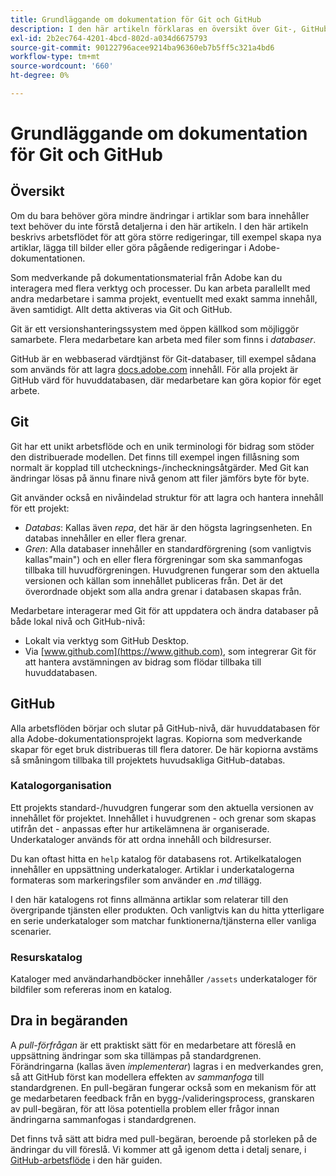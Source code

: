 ```yaml
---
title: Grundläggande om dokumentation för Git och GitHub
description: I den här artikeln förklaras en översikt över Git-, GitHub-databasen och hur innehåll är organiserat samt namnkonventioner som används för Adobe-dokumentation.
exl-id: 2b2ec764-4201-4bcd-802d-a034d6675793
source-git-commit: 90122796acee9214ba96360eb7b5ff5c321a4bd6
workflow-type: tm+mt
source-wordcount: '660'
ht-degree: 0%

---
```


# Grundläggande om dokumentation för Git och GitHub

## Översikt

Om du bara behöver göra mindre ändringar i artiklar som bara innehåller text behöver du inte förstå detaljerna i den här artikeln. I den här artikeln beskrivs arbetsflödet för att göra större redigeringar, till exempel skapa nya artiklar, lägga till bilder eller göra pågående redigeringar i Adobe-dokumentationen.

Som medverkande på dokumentationsmaterial från Adobe kan du interagera med flera verktyg och processer. Du kan arbeta parallellt med andra medarbetare i samma projekt, eventuellt med exakt samma innehåll, även samtidigt. Allt detta aktiveras via Git och GitHub.

Git är ett versionshanteringssystem med öppen källkod som möjliggör samarbete. Flera medarbetare kan arbeta med filer som finns i *databaser*.

GitHub är en webbaserad värdtjänst för Git-databaser, till exempel sådana som används för att lagra [docs.adobe.com](https://docs.adobe.com) innehåll. För alla projekt är GitHub värd för huvuddatabasen, där medarbetare kan göra kopior för eget arbete.

## Git

Git har ett unikt arbetsflöde och en unik terminologi för bidrag som stöder den distribuerade modellen. Det finns till exempel ingen fillåsning som normalt är kopplad till utchecknings-/incheckningsåtgärder. Med Git kan ändringar lösas på ännu finare nivå genom att filer jämförs byte för byte.

Git använder också en nivåindelad struktur för att lagra och hantera innehåll för ett projekt:

- *Databas*: Kallas även *repa*, det här är den högsta lagringsenheten. En databas innehåller en eller flera grenar.
- *Gren*: Alla databaser innehåller en standardförgrening (som vanligtvis kallas&quot;main&quot;) och en eller flera förgreningar som ska sammanfogas tillbaka till huvudförgreningen. Huvudgrenen fungerar som den aktuella versionen och källan som innehållet publiceras från. Det är det överordnade objekt som alla andra grenar i databasen skapas från.

Medarbetare interagerar med Git för att uppdatera och ändra databaser på både lokal nivå och GitHub-nivå:

- Lokalt via verktyg som GitHub Desktop.
- Via [www.github.com](https://www.github.com), som integrerar Git för att hantera avstämningen av bidrag som flödar tillbaka till huvuddatabasen.

## GitHub

Alla arbetsflöden börjar och slutar på GitHub-nivå, där huvuddatabasen för alla Adobe-dokumentationsprojekt lagras. Kopiorna som medverkande skapar för eget bruk distribueras till flera datorer. De här kopiorna avstäms så småningom tillbaka till projektets huvudsakliga GitHub-databas.

### Katalogorganisation

Ett projekts standard-/huvudgren fungerar som den aktuella versionen av innehållet för projektet. Innehållet i huvudgrenen - och grenar som skapas utifrån det - anpassas efter hur artikelämnena är organiserade. Underkataloger används för att ordna innehåll och bildresurser.

Du kan oftast hitta en `help` katalog för databasens rot. Artikelkatalogen innehåller en uppsättning underkataloger. Artiklar i underkatalogerna formateras som markeringsfiler som använder en *.md* tillägg.

I den här katalogens rot finns allmänna artiklar som relaterar till den övergripande tjänsten eller produkten. Och vanligtvis kan du hitta ytterligare en serie underkataloger som matchar funktionerna/tjänsterna eller vanliga scenarier.

### Resurskatalog

Kataloger med användarhandböcker innehåller `/assets` underkataloger för bildfiler som refereras inom en katalog.

<!--

### Markdown file template

For convenience, the root directory of each repository typically contains a Markdown template file named `template.md`. You can use this template file as a "starter file" if you need to create a new article for submission to the repository. The file contains:

- A **metadata header** at the top of the file, delineated by two, 3-hyphen lines. It contains the various tags used for tracking information related to the article. It also includes SEO optimizations and reporting processes that Adobe uses to evaluate the performance of the content. So the metadata is important!
- Various **examples of using Markdown** to format the elements of an article.
- General **instructions on the use of Markdown extensions**, which you can use for various types of alerts.
- Examples of **embedding video** by using an iframe.
- General **instructions on the use of docs.adobe.com extensions**, which you can use for special controls such as buttons and selectors.

-->

## Dra in begäranden

A *pull-förfrågan* är ett praktiskt sätt för en medarbetare att föreslå en uppsättning ändringar som ska tillämpas på standardgrenen. Förändringarna (kallas även *implementerar*) lagras i en medverkandes gren, så att GitHub först kan modellera effekten av *sammanfoga* till standardgrenen. En pull-begäran fungerar också som en mekanism för att ge medarbetaren feedback från en bygg-/valideringsprocess, granskaren av pull-begäran, för att lösa potentiella problem eller frågor innan ändringarna sammanfogas i standardgrenen.

Det finns två sätt att bidra med pull-begäran, beroende på storleken på de ändringar du vill föreslå. Vi kommer att gå igenom detta i detalj senare, i [GitHub-arbetsflöde](local-repo.md) i den här guiden.
